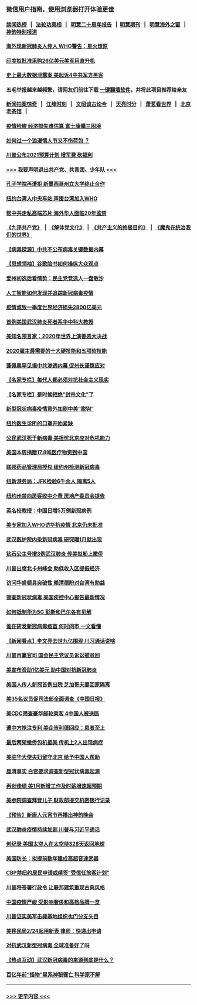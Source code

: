 ### [微信用户指南，使用浏览器打开体验更佳](https://github.com/gfw-breaker/banned-news1/blob/master/indexes/wechat-guide.md?t=0)
#### [禁闻热榜](热点新闻.md?t=0)  &nbsp;&nbsp;|&nbsp;&nbsp; [法轮功真相](https://github.com/gfw-breaker/truth/blob/master/README.md?t=0) &nbsp;&nbsp;|&nbsp;&nbsp; [明慧二十周年报告](https://github.com/gfw-breaker/mh-reports/blob/master/README.md?t=0) &nbsp;&nbsp;|&nbsp;&nbsp;[明慧期刊](https://github.com/gfw-breaker/mh-qikan) &nbsp;&nbsp;|&nbsp;&nbsp; [明慧海外之窗](https://github.com/gfw-breaker/mh-news/blob/master/README.md?t=0) &nbsp;&nbsp;|&nbsp;&nbsp; [神韵特别报道](https://github.com/gfw-breaker/mh-news/blob/master/shenyun.md?t=0)
#### [海外现新冠肺炎人传人 WHO警告：星火燎原](../pages/nsc412/n11859252.md?t=02110544) 
#### [印度拟批准采购26亿美元美军用直升机](../pages/nsc412/n11859143.md?t=02110544) 
#### [史上最大数据泄露案 美起诉4中共军方黑客](../pages/nsc412/n11859115.md?t=02110544) 
#### 五毛举报越来越频繁，请网友们前往下载 [一键翻墙软件](https://github.com/gfw-breaker/ssr-accounts)，并将此项目推荐给亲友
#### [新闻拍案惊奇](https://github.com/gfw-breaker/banned-news1/blob/master/pages/link4.md) &nbsp;&nbsp;|&nbsp;&nbsp; [江峰时刻](https://github.com/gfw-breaker/banned-news1/blob/master/pages/link4.md) &nbsp;&nbsp;|&nbsp;&nbsp; [文昭谈古论今](https://github.com/gfw-breaker/banned-news1/blob/master/pages/link4.md) &nbsp;&nbsp;|&nbsp;&nbsp; [天亮时分](https://github.com/gfw-breaker/banned-news1/blob/master/pages/link4.md) &nbsp;&nbsp;|&nbsp;&nbsp; [萧茗看世界](https://github.com/gfw-breaker/banned-news1/blob/master/pages/link4.md) &nbsp;&nbsp;|&nbsp;&nbsp; [北京老茶馆](https://github.com/gfw-breaker/banned-news1/blob/master/pages/link4.md) &nbsp;&nbsp;|&nbsp;&nbsp; 
#### [疫情险峻 经济损失难估算 富士康曝三困境](../pages/nsc412/n11859120.md?t=02110544) 
#### [如何过一个浪漫情人节又不伤荷包 ？](../pages/nsc412/n11858969.md?t=02110544) 
#### [川普公布2021预算计划 增军费 砍福利](../pages/nsc412/n11859012.md?t=02110544) 
#### [>>> 我要声明退出共产党、共青团、少年队 <<<](https://github.com/begood0513/goodnews/blob/master/quit/letter.md) 
#### [孔子学院再遭拒 新墨西哥州立大学终止合作](../pages/nsc412/n11858661.md?t=02110544) 
#### [纽约台湾人中央车站  声援台湾加入WHO](../pages/nsc412/n11857757.md?t=02110544) 
#### [帮中共走私高端芯片 海外华人面临20年监禁](../pages/nsc412/n11855016.md?t=02110544) 
#### [《九评共产党》](https://github.com/begood0513/9ping.md/blob/master/README.md) &nbsp;|&nbsp; [《解体党文化》](../../../../jtdwh.md/blob/master/README.md)  &nbsp;|&nbsp; [《共产主义的终极目的》](../../../../gczydzjmd.md/blob/master/README.md) &nbsp;|&nbsp; [《魔鬼在统治我们的世界》](../../../../mgztzwmdsj.md/blob/master/README.md) 
#### [【病毒探源】中共不公布病毒关键数据内幕](../pages/nsc412/n11856584.md?t=02110544) 
#### [【思想领袖】谷歌脸书如何操纵大众观点](../pages/nsc412/n11680874.md?t=02110544) 
#### [爱州初选后看情势：民主党竞选人一盘散沙](../pages/nsc412/n11856557.md?t=02110544) 
#### [人工智能如何发现并追踪新冠病毒疫情](../pages/nsc412/n11856398.md?t=02110544) 
#### [疫情或致一季度世界经济损失2800亿美元](../pages/nsc412/n11855639.md?t=02110544) 
#### [首例美国武汉肺炎死者系华中科大教授](../pages/nsc412/n11855500.md?t=02110544) 
#### [美知名预言家：2020年世界上演善恶大决战](../pages/nsc412/n11855418.md?t=02110544) 
#### [2020雇主最需要的十大硬技能和五项软技能](../pages/nsc412/n11850953.md?t=02110544) 
#### [蓬佩奥罕见揭中共渗透内幕 促州长谨慎应对](../pages/nsc412/n11854685.md?t=02110544) 
#### [【名家专栏】每代人都必须对抗社会主义现实](../pages/nsc412/n11831412.md?t=02110544) 
#### [【名家专栏】是时候拒绝“封杀文化”了](../pages/nsc412/n11814093.md?t=02110544) 
#### [新型冠状病毒疫情意外加剧中美“脱钩”](../pages/nsc412/n11854475.md?t=02110544) 
#### [纽约医生诊所的口罩开始紧缺](../pages/nsc412/n11853364.md?t=02110544) 
#### [公民武汉死于新病毒 美担忧北京应对危机能力](../pages/nsc412/n11854331.md?t=02110544) 
#### [美国本周捐赠17.8吨医疗物资到中国](../pages/nsc412/n11854269.md?t=02110544) 
#### [联邦药品管理局授权  纽约州检测新冠病毒](../pages/nsc412/n11853371.md?t=02110544) 
#### [纽新港务局：JFK检验6千余人  隔离5人](../pages/nsc412/n11853366.md?t=02110544) 
#### [纽约州禁向房客收中介费  房地产委员会提告](../pages/nsc412/n11853360.md?t=02110544) 
#### [英名校教授：中国日增5万例新冠病例](../pages/nsc412/n11854174.md?t=02110544) 
#### [美专家加入WHO访华抗疫情 北京仍未批准](../pages/nsc412/n11854043.md?t=02110544) 
#### [武汉医护院内染新冠病毒 研究曝1月就出现](../pages/nsc412/n11852928.md?t=02110544) 
#### [钻石公主号增3例武汉肺炎 传美拟船上撤侨](../pages/nsc412/n11853240.md?t=02110544) 
#### [川普出席北卡州峰会 助低收入区提振经济](../pages/nsc412/n11853232.md?t=02110544) 
#### [访问华盛顿具突破性 赖清德盼对台湾有助益](../pages/nsc412/n11853129.md?t=02110544) 
#### [筛查新冠状病毒 美国疾控中心报告最新情况](../pages/nsc412/n11853070.md?t=02110544) 
#### [如何抵制华为5G 彭斯和巴尔各有见解](../pages/nsc412/n11852535.md?t=02110544) 
#### [谁在研发新冠病毒疫苗 何时问市 一文看懂](../pages/nsc412/n11852840.md?t=02110544) 
#### [【新闻看点】李文亮去世九亿围观 川习通话说啥](../pages/nsc412/n11852360.md?t=02110544) 
#### [川普再赢官司 国会民主党议员诉讼被驳回](../pages/nsc412/n11852287.md?t=02110544) 
#### [美宣布资助1亿美元 助中国对抗新冠肺炎](../pages/nsc412/n11852531.md?t=02110544) 
#### [美国人传人新冠首例出院 芝加哥夫妻回家隔离](../pages/nsc412/n11852452.md?t=02110544) 
#### [美35名议员促司法部全面调查《中国日报》](../pages/nsc412/n11852435.md?t=02110544) 
#### [美CDC筛查豪华邮轮乘客 4中国人被送医](../pages/nsc412/n11852085.md?t=02110544) 
#### [遭中方抢注专利 美企吉利德回应：患者至上](../pages/nsc412/n11852037.md?t=02110544) 
#### [最后两架撤侨包机抵美 传机上2人出现病症](../pages/nsc412/n11852173.md?t=02110544) 
#### [美驻华大使夫妇留守北京 给予中国人帮助](../pages/nsc412/n11852165.md?t=02110544) 
#### [厘清事实 白宫要求调查新型冠状病毒起源](../pages/nsc412/n11852106.md?t=02110544) 
#### [再创佳绩 美1月新增工作及时薪增速超预期](../pages/nsc412/n11852174.md?t=02110544) 
#### [美参院调查拜登儿子 财政部提交机密银行记录](../pages/nsc412/n11851808.md?t=02110544) 
#### [【预告】新唐人元宵节再播出神韵晚会](../pages/nsc412/n11843192.md?t=02110544) 
#### [武汉肺炎疫情持续加剧 川普与习近平通话](../pages/nsc412/n11851613.md?t=02110544) 
#### [创纪录 美国太空人在太空待328天返回地球](../pages/nsc412/n11851266.md?t=02110544) 
#### [美国防长：拟提前数年建成高超音速武器](../pages/nsc412/n11850959.md?t=02110544) 
#### [CBP禁纽约居民申请或续签“受信任旅客计划”](../pages/nsc412/n11850857.md?t=02110544) 
#### [川普将签署行政令 让联邦建筑重现古典风格](../pages/nsc412/n11850654.md?t=02110544) 
#### [中国疫情严峻 受影响奢侈和高档品牌一览](../pages/nsc412/n11850319.md?t=02110544) 
#### [川普证实美军击毙基地组织也门分支头目](../pages/nsc412/n11850383.md?t=02110544) 
#### [美移民局2/24起用新表 律师：快递出申请](../pages/nsc412/n11848220.md?t=02110544) 
#### [对抗武汉新型冠病毒 全球准备好了吗](../pages/nsc412/n11850142.md?t=02110544) 
#### [【热点互动】武汉新冠病毒的来源到底是什么？](../pages/nsc412/n11849749.md?t=02110544) 
#### [百亿年前“怪物”星系神秘骤亡 科学家不解](../pages/nsc412/n11849863.md?t=02110544) 

----
#### [ >>> 更早内容 <<< ](../indexes/nsc412-earlier.md)
